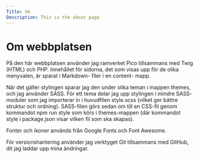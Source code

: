 ```yaml
---
Title: Om
Description: This is the about page.
---
```


Om webbplatsen
==========================

På den här webbplatsen använder jag ramverket Pico tillsammans med Twig (HTML) och PHP. Innehållet för sidorna, det som visas upp för de olika menyvalen, är sparat i Markdown- filer i en content- mapp.<br />

När det gäller stylingen sparar jag den under olika teman i mappen themes, och jag använder SASS. För ett tema delar jag upp stylingen i mindre SASS- moduler som jag importerar in i huvudfilen style.scss (vilket ger bättre struktur och ordning). SASS-filen görs sedan om till en CSS-fil genom kommandot npm run style som körs i themes-mappen (där kommandot style i package.json visar vilken fil som ska skapas).<br />
  
Fonter och ikoner används från Google Fonts och Font Awesome.<br />
   
För versionshantering använder jag verktyget Git tillsammans med GitHub, dit jag laddar upp mina ändringar.

